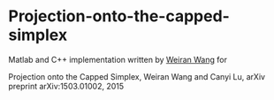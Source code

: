 # Projection-onto-the-capped-simplex

Matlab and C++ implementation written by <a href="http://ttic.uchicago.edu/~wwang5/">Weiran Wang</a> for 

Projection onto the Capped Simplex, Weiran Wang and Canyi Lu, arXiv preprint arXiv:1503.01002, 2015


